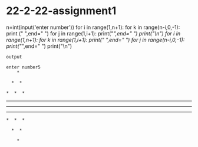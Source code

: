 # 22-2-22-assignment1
n=int(input('enter number'))
for i in range(1,n+1):
    for k in range(n-i,0,-1):
        print (" ",end=" ")
    for j in range(1,i+1):
        print("*",end="  ")
    print("\n")
for i in range(1,n+1):
    for k in range(1,i+1):
        print(" ",end=" ")
    for j in range(n-i,0,-1):
        print("*",end="  ")
    print("\n")
    
    
    output
    
    enter number5
        *  

      *  *  

    *  *  *  

  *  *  *  *  

*  *  *  *  *  

  *  *  *  *  

    *  *  *  

      *  *  

        *  
